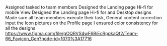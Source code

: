 Assigned tasked to team members
Designed the Landing page Hi-fi for mobile View 
Designed the Landing page Hi-fi for and Desktop designs 
Made sure all team members execute their task,
General content correction
input the Icon pictures on the Profile page
I ensured color consistency for all the designs 
https://www.figma.com/file/gOQRVS4wF6BiEcRppkaQt2/Team-66_Favicon_Gen?node-id=1070%3A17716

